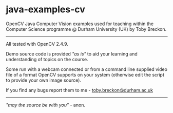 # java-examples-cv

OpenCV Java Computer Vision examples used for teaching within the
Computer Science programme
@ Durham University (UK) by Toby Breckon.

---

All tested with OpenCV 2.4.9.

Demo source code is provided _"as is"_ to aid your learning and understanding of topics on the course.

Some run with a webcam connected or from a command line supplied video file of a format OpenCV supports on your system (otherwise edit the script to provide your own image source).

If you find any bugs report them to me - toby.breckon@durham.ac.uk

---

_"may the source be with you"_ - anon.
